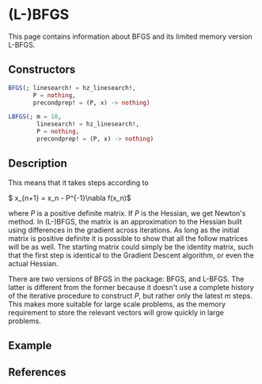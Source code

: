 # (L-)BFGS
This page contains information about BFGS and its limited memory version L-BFGS.
## Constructors
```julia
BFGS(; linesearch! = hz_linesearch!,
       P = nothing,
       precondprep! = (P, x) -> nothing)
```

```julia
LBFGS(; m = 10,
        linesearch! = hz_linesearch!,
        P = nothing,
        precondprep! = (P, x) -> nothing)
```
## Description
This means that it takes steps according to

$ x_{n+1} = x_n - P^{-1}\nabla f(x_n)$

where $P$ is a positive definite matrix. If $P$ is the Hessian, we get Newton's method.
In (L-)BFGS, the matrix is an approximation to the Hessian built using differences
in the gradient across iterations. As long as the initial matrix is positive definite
 it is possible to show that all the follow matrices will be as well. The starting
matrix could simply be the identity matrix, such that the first step is identical
to the Gradient Descent algorithm, or even the actual Hessian.

There are two versions of BFGS in the package: BFGS, and L-BFGS. The latter is different
from the former because it doesn't use a complete history of the iterative procedure to
construct $P$, but rather only the latest $m$ steps. This makes more suitable for
large scale problems, as the memory requirement to store the relevant vectors will
grow quickly in large problems.
## Example
## References
